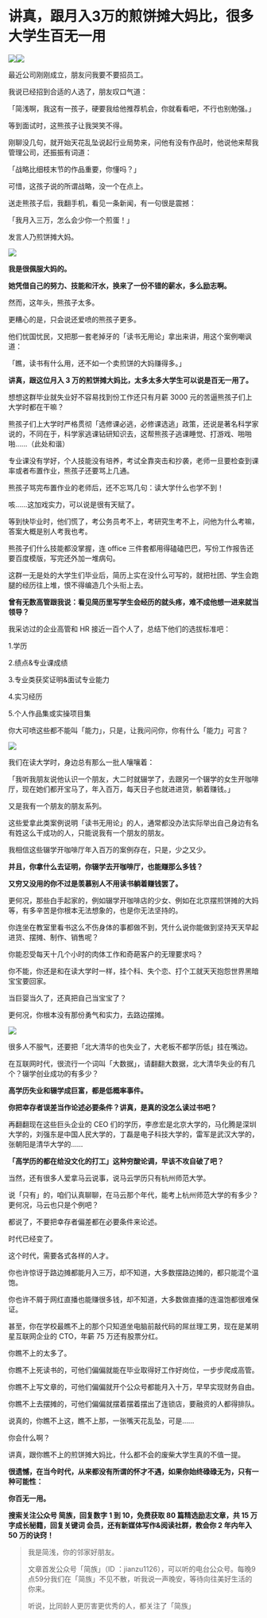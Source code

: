 # 讲真，跟月入3万的煎饼摊大妈比，很多大学生百无一用

![](https://pic4.zhimg.com/v2-5520ddf6e2eb0b2ef6d074059018d812_b.jpg)![](https://pic1.zhimg.com/v2-8ea8bfa2c533e4a3d4255708c690da9d_b.jpg)

最近公司刚刚成立，朋友问我要不要招员工。

我说已经招到合适的人选了，朋友叹口气道：

「简浅啊，我这有一孩子，硬要我给他推荐机会，你就看看吧，不行也别勉强。」

等到面试时，这熊孩子让我哭笑不得。

刚聊没几句，就开始天花乱坠说起行业局势来，问他有没有作品时，他说他来帮我管理公司，还振振有词道：

「战略比细枝末节的作品重要，你懂吗？」

可惜，这孩子说的所谓战略，没一个在点上。

送走熊孩子后，我翻手机，看见一条新闻，有一句很是震撼：

「我月入三万，怎么会少你一个煎蛋！」

发言人乃煎饼摊大妈。

![](https://pic1.zhimg.com/v2-9b6d930264ea25a5740d5346bc6c34bc_b.jpg)

**我是很佩服大妈的。**

**她凭借自己的努力、技能和汗水，换来了一份不错的薪水，多么励志啊。**

然而，这年头，熊孩子太多。

更糟心的是，只会说还爱喷的熊孩子更多。

他们忧国忧民，又把那一套老掉牙的「读书无用论」拿出来讲，用这个案例嘲讽道：

「瞧，读书有什么用，还不如一个卖煎饼的大妈赚得多。」

**讲真，跟这位月入 3 万的煎饼摊大妈比，太多太多大学生可以说是百无一用了。**

想想这群毕业就失业好不容易找到份工作还只有月薪 3000 元的苦逼熊孩子们上大学时都在干嘛？

熊孩子们上大学时严格贯彻「选修课必逃，必修课选逃」政策，还说是著名科学家说的，不同在于，科学家逃课钻研知识去，这帮熊孩子逃课睡觉、打游戏、啪啪啪……（此处和谐）

专业课没有学好，个人技能没有培养，考试全靠突击和抄袭，老师一旦要检查到课率或者布置作业，熊孩子还要骂上几通。

熊孩子骂完布置作业的老师后，还不忘骂几句：读大学什么也学不到！

咳……这加戏实力，可以说是很有天赋了。

等到快毕业时，他们慌了，考公务员考不上，考研究生考不上，问他为什么考嘛，答案大概是别人考我也考。

熊孩子们什么技能都没掌握，连 office 三件套都用得磕磕巴巴，写份工作报告还要百度模版，写完还外加一堆病句。

这群一无是处的大学生们毕业后，简历上实在没什么可写的，就把社团、学生会跑腿的经历往上堆，恨不得编造几个头衔上去。

**曾有无数高管跟我说：看见简历里写学生会经历的就头疼，难不成他想一进来就当领导？**

我采访过的企业高管和 HR 接近一百个人了，总结下他们的选拔标准吧：

1.学历

2.绩点&专业课成绩

3.专业类获奖证明&面试专业能力

4.实习经历

5.个人作品集或实操项目集

你大可喷这些都不能叫「能力」，只是，让我问问你，你有什么「能力」可言？

![](https://pic2.zhimg.com/v2-03b0deee8a85ad99c711b2944acfb108_b.jpg)

我们在读大学时，身边总有那么一批人嚷嚷着：

「我听我朋友说他认识一个朋友，大二时就辍学了，去跟另一个辍学的女生开咖啡厅，现在她们都开宝马了，年入百万，每天日子也就进进货，躺着赚钱。」

又是我有一个朋友的朋友系列。

这些爱拿此类案例说明「读书无用论」的人，通常都没办法实际举出自己身边有名有姓这么干成功的人，只能说我有一个朋友的朋友。

我相信这些辍学开咖啡厅年入百万的案例存在，只是，少之又少。

**并且，你拿什么去证明，你辍学去开咖啡厅，也能赚那么多钱？**

**又穷又没用的你不过是羡慕别人不用读书躺着赚钱罢了。**

更何况，那些白手起家的，例如辍学开咖啡店的少女、例如在北京摆煎饼摊的大妈等，有多辛苦是你根本无法想象的，也是你无法坚持的。

你连坐在教室里看书这么不伤身体的事都做不到，凭什么说你能做到坚持天天早起进货、摆摊、制作、销售呢？

你能忍受每天十几个小时的肉体工作和奇葩客户的无理要求吗？

你不能，你还是和在读大学时一样，挂个科、失个恋、打个工就天天抱怨世界黑暗宝宝要回家。

当巨婴当久了，还真把自己当宝宝了？

更何况，你根本没有那份勇气和实力，去路边摆摊。

![](https://pic4.zhimg.com/v2-481697de7eb1588ccac2d8928d596016_b.jpg)

很多人不服气，还要把「北大清华的也失业了，大老板不都学历低」挂在嘴边。

在互联网时代，很流行一个词叫「大数据」，请翻翻大数据，北大清华失业的有几个？辍学创业成功的有多少？

**高学历失业和辍学成巨富，都是低概率事件。**

**你把幸存者误差当作论述必要条件？讲真，是真的没怎么读过书吧？**

再翻翻现在这些巨头企业的 CEO 们的学历，李彦宏是北京大学的，马化腾是深圳大学的，刘强东是中国人民大学的，丁磊是电子科技大学的，雷军是武汉大学的，张朝阳是清华大学的……

**「高学历的都在给没文化的打工」这种穷酸论调，早该不攻自破了吧？**

当然，还有很多人爱拿马云说事，说马云学历只有杭州师范大学。

说「只有」的，咱们认真聊聊，在马云那个年代，能考上杭州师范大学的有多少？更何况，马云也只是个例吧？

都说了，不要把幸存者偏差都在必要条件来论述。

时代已经变了。

这个时代，需要各式各样的人才。

你也许惊讶于路边摊都能月入三万，却不知道，大多数摆路边摊的，都只能混个温饱。

你也许不屑于网红直播也能赚很多钱，却不知道，大多数做直播的连温饱都很难保证。

甚至，你在学校最瞧不上的那个只知道坐电脑前敲代码的屌丝理工男，现在是某明星互联网企业的 CTO，年薪 75 万还有股票分红。

你瞧不上的太多了。

你瞧不上死读书的，可他们偏偏就能在毕业取得好工作好岗位，一步步爬成高管。

你瞧不上写文章的，可他们偏偏就开个公众号都能月入十万，早早实现财务自由。

你瞧不上去摆摊的，可他们偏偏就摆着摆着摆出了连锁店，要融资的人都得排队。

说真的，你瞧不上这，瞧不上那，一张嘴天花乱坠，可是……

你会什么啊？

讲真，跟你瞧不上的煎饼摊大妈比，什么都不会的废柴大学生真的不值一提。

**很遗憾，在当今时代，从来都没有所谓的怀才不遇，如果你始终碌碌无为，只有一种可能性：**

**你百无一用。**

**搜索关注公众号 简族，回复数字 1 到 10，免费获取 80 篇精选励志文章，共 15 万字成长秘籍，回复关键词 会员，还有新媒体写作&阅读社群，教会你 2 年内年入 50 万的诀窍！**

> 我是简浅，你的邻家好朋友。  
>   
> 文章首发公众号「简族」（ID ：jianzu1126），可以听的电台公众号。每晚9点59分我们在「简族」不见不散，听我说一声晚安，等待向往美好生活的你来。  
>   
> 听说，比同龄人更厉害更优秀的人，都关注了「简族」